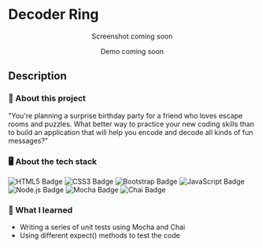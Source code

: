 # Decoder Ring

<div align="center">

Screenshot coming soon

Demo coming soon

</div>

## Description

### 💼 About this project

"You're planning a surprise birthday party for a friend who loves escape rooms and puzzles. What better way to practice your new coding skills than to build an application that will help you encode and decode all kinds of fun messages?"

### 🖥 About the tech stack

![HTML5 Badge](https://img.shields.io/badge/HTML5-E34F26?logo=html5&logoColor=fff&style=for-the-badge) ![CSS3 Badge](https://img.shields.io/badge/CSS3-1572B6?logo=css3&logoColor=fff&style=for-the-badge) ![Bootstrap Badge](https://img.shields.io/badge/Bootstrap-7952B3?logo=bootstrap&logoColor=fff&style=for-the-badge) ![JavaScript Badge](https://img.shields.io/badge/JavaScript-F7DF1E?logo=javascript&logoColor=000&style=for-the-badge) ![Node.js Badge](https://img.shields.io/badge/Node.js-393?logo=nodedotjs&logoColor=fff&style=for-the-badge) ![Mocha Badge](https://img.shields.io/badge/Mocha-8D6748?logo=mocha&logoColor=fff&style=for-the-badge) ![Chai Badge](https://img.shields.io/badge/Chai-A30701?logo=chai&logoColor=fff&style=for-the-badge)

### 🧠 What I learned

- Writing a series of unit tests using Mocha and Chai
- Using different expect() methods to test the code
